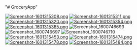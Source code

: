 "# GroceryApp" 

[![Screenshot-1601315308.png](https://i.postimg.cc/2yTHWKLc/Screenshot-1601315308.png)](https://postimg.cc/2LbFRTwh)
[![Screenshot-1601315311.png](https://i.postimg.cc/7Z5BCXH9/Screenshot-1601315311.png)](https://postimg.cc/dhKRp2TZ)
[![Screenshot-1601315320.png](https://i.postimg.cc/7PNtjft3/Screenshot-1601315320.png)](https://postimg.cc/F17xLs4z)
[![Screenshot-1601315354.png](https://i.postimg.cc/TY77YB6h/Screenshot-1601315354.png)](https://postimg.cc/zVhSxt31)
[![Screenshot-1601315365.png](https://i.postimg.cc/50SpcRg4/Screenshot-1601315365.png)](https://postimg.cc/JDtjZKSv)
![Screenshot_1600746693](https://user-images.githubusercontent.com/49626225/93842607-8286f300-fc65-11ea-92c4-660fb3438a80.png)
![Screenshot_1600746697](https://user-images.githubusercontent.com/49626225/93842604-8286f300-fc65-11ea-99bf-6c4cb4f79f75.png)
![Screenshot_1600746710](https://user-images.githubusercontent.com/49626225/93842609-831f8980-fc65-11ea-9592-a7be686afbe7.png)
[![Screenshot-1601315453.png](https://i.postimg.cc/JzSpjJtL/Screenshot-1601315453.png)](https://postimg.cc/XrcKbrwH)
[![Screenshot-1601315474.png](https://i.postimg.cc/RVVpm42j/Screenshot-1601315474.png)](https://postimg.cc/6TgfLJW0)
[![Screenshot-1601315478.png](https://i.postimg.cc/26DTKD49/Screenshot-1601315478.png)](https://postimg.cc/jWMzDB3y)
[![Screenshot-1601315484.png](https://i.postimg.cc/8ck4TmXh/Screenshot-1601315484.png)](https://postimg.cc/tZfW5WjT)


